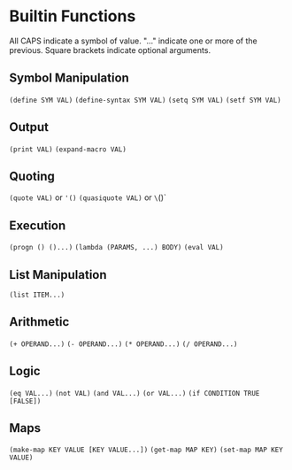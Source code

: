 # Builtin Functions

All CAPS indicate a symbol of value. "..." indicate one or more of the previous.
Square brackets indicate optional arguments.

## Symbol Manipulation

`(define SYM VAL)`
`(define-syntax SYM VAL)`
`(setq SYM VAL)`
`(setf SYM VAL)`

## Output

`(print VAL)`
`(expand-macro VAL)`

## Quoting

`(quote VAL)` or `'()`
`(quasiquote VAL)` or `\`()`

## Execution

`(progn () ()...)`
`(lambda (PARAMS, ...) BODY)`
`(eval VAL)`

## List Manipulation

`(list ITEM...)`

## Arithmetic

`(+ OPERAND...)`
`(- OPERAND...)`
`(* OPERAND...)`
`(/ OPERAND...)`

## Logic

`(eq VAL...)`
`(not VAL)`
`(and VAL...)`
`(or VAL...)`
`(if CONDITION TRUE [FALSE])`

## Maps

`(make-map KEY VALUE [KEY VALUE...])`
`(get-map MAP KEY)`
`(set-map MAP KEY VALUE)`
